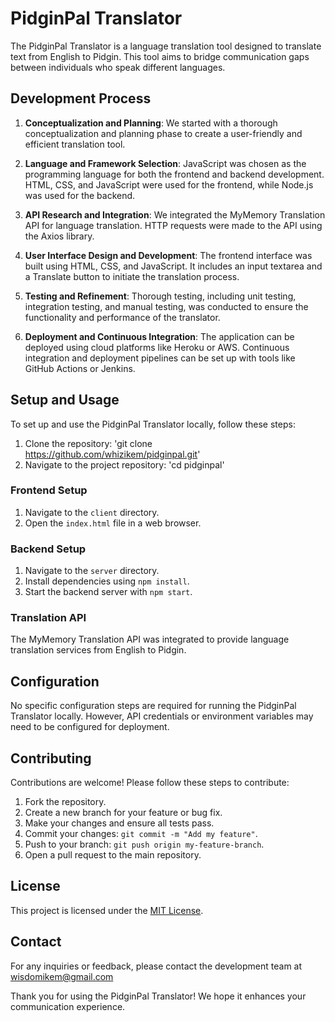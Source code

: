 # PidginPal Translator

The PidginPal Translator is a language translation tool designed to translate text from English to Pidgin. This tool aims to bridge communication gaps between individuals who speak different languages.

## Development Process

1. **Conceptualization and Planning**: We started with a thorough conceptualization and planning phase to create a user-friendly and efficient translation tool.

2. **Language and Framework Selection**: JavaScript was chosen as the programming language for both the frontend and backend development. HTML, CSS, and JavaScript were used for the frontend, while Node.js was used for the backend.

3. **API Research and Integration**: We integrated the MyMemory Translation API for language translation. HTTP requests were made to the API using the Axios library.

4. **User Interface Design and Development**: The frontend interface was built using HTML, CSS, and JavaScript. It includes an input textarea and a Translate button to initiate the translation process.

5. **Testing and Refinement**: Thorough testing, including unit testing, integration testing, and manual testing, was conducted to ensure the functionality and performance of the translator.

6. **Deployment and Continuous Integration**: The application can be deployed using cloud platforms like Heroku or AWS. Continuous integration and deployment pipelines can be set up with tools like GitHub Actions or Jenkins.

## Setup and Usage
To set up and use the PidginPal Translator locally, follow these steps:
1. Clone the repository: 'git clone https://github.com/whizikem/pidginpal.git'
2. Navigate to the project repository: 'cd pidginpal'
### Frontend Setup

1. Navigate to the `client` directory.
2. Open the `index.html` file in a web browser.

### Backend Setup

1. Navigate to the `server` directory.
2. Install dependencies using `npm install`.
3. Start the backend server with `npm start`.

### Translation API 

The MyMemory Translation API was integrated to provide language translation services from English to Pidgin.

## Configuration

No specific configuration steps are required for running the PidginPal Translator locally. However, API credentials or environment variables may need to be configured for deployment.

## Contributing

Contributions are welcome! Please follow these steps to contribute:

1. Fork the repository.
2. Create a new branch for your feature or bug fix.
3. Make your changes and ensure all tests pass.
4. Commit your changes: `git commit -m "Add my feature"`.
5. Push to your branch: `git push origin my-feature-branch`.
6. Open a pull request to the main repository.

## License

This project is licensed under the [MIT License](https://opensource.org/licenses/MIT).

## Contact

For any inquiries or feedback, please contact the development team at wisdomikem@gmail.com

Thank you for using the PidginPal Translator! We hope it enhances your communication experience.
